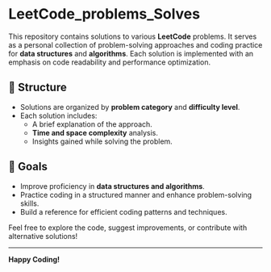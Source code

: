 # LeetCode_problems_Solves

This repository contains solutions to various **LeetCode** problems. It serves as a personal collection of problem-solving approaches and coding practice for **data structures** and **algorithms**. Each solution is implemented with an emphasis on code readability and performance optimization.

## 📂 Structure

- Solutions are organized by **problem category** and **difficulty level**.
- Each solution includes:
  - A brief explanation of the approach.
  - **Time and space complexity** analysis.
  - Insights gained while solving the problem.

## 🎯 Goals

- Improve proficiency in **data structures and algorithms**.
- Practice coding in a structured manner and enhance problem-solving skills.
- Build a reference for efficient coding patterns and techniques.

Feel free to explore the code, suggest improvements, or contribute with alternative solutions!

---

**Happy Coding!**

